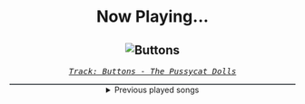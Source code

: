 <div align="center"> 
<h1>Now Playing...</h1>

![Buttons](https://i.scdn.co/image/ab67616d00001e02c9492e319ec2a4452d693239)
--
_<samp><a href="https://open.spotify.com/track/1icc0vNiUtG7bpsQu1nQeK">Track: Buttons - The Pussycat Dolls</a></samp>_

<div style="border: 1px #4B5054 solid"></div>
<details>
  <summary>
    Previous played songs
  </summary>
  <table>
    <thead>
      <tr>
        <th>
          Artist
        </th>
        <th>
          Song
        </th>
        <th>
          Link
        </th>
      </tr>
    </thead>
    <tbody>
      <tr><td>The Pussycat Dolls</td><td>Buttons</td><td><a href="https://open.spotify.com/track/1icc0vNiUtG7bpsQu1nQeK">https://open.spotify.com/track/1icc0vNiUtG7bpsQu1nQeK</a></td></tr><tr><td>The Pussycat Dolls</td><td>Buttons</td><td><a href="https://open.spotify.com/track/1icc0vNiUtG7bpsQu1nQeK">https://open.spotify.com/track/1icc0vNiUtG7bpsQu1nQeK</a></td></tr><tr><td>The Pussycat Dolls</td><td>Buttons</td><td><a href="https://open.spotify.com/track/1icc0vNiUtG7bpsQu1nQeK">https://open.spotify.com/track/1icc0vNiUtG7bpsQu1nQeK</a></td></tr><tr><td>The Pussycat Dolls</td><td>Buttons</td><td><a href="https://open.spotify.com/track/1icc0vNiUtG7bpsQu1nQeK">https://open.spotify.com/track/1icc0vNiUtG7bpsQu1nQeK</a></td></tr><tr><td>The Pussycat Dolls</td><td>Buttons</td><td><a href="https://open.spotify.com/track/1icc0vNiUtG7bpsQu1nQeK">https://open.spotify.com/track/1icc0vNiUtG7bpsQu1nQeK</a></td></tr><tr><td>The Pussycat Dolls</td><td>Buttons</td><td><a href="https://open.spotify.com/track/1icc0vNiUtG7bpsQu1nQeK">https://open.spotify.com/track/1icc0vNiUtG7bpsQu1nQeK</a></td></tr><tr><td>The Pussycat Dolls</td><td>Buttons</td><td><a href="https://open.spotify.com/track/1icc0vNiUtG7bpsQu1nQeK">https://open.spotify.com/track/1icc0vNiUtG7bpsQu1nQeK</a></td></tr><tr><td>The Pussycat Dolls</td><td>Buttons</td><td><a href="https://open.spotify.com/track/1icc0vNiUtG7bpsQu1nQeK">https://open.spotify.com/track/1icc0vNiUtG7bpsQu1nQeK</a></td></tr><tr><td>The Pussycat Dolls</td><td>Buttons</td><td><a href="https://open.spotify.com/track/1icc0vNiUtG7bpsQu1nQeK">https://open.spotify.com/track/1icc0vNiUtG7bpsQu1nQeK</a></td></tr><tr><td>The Pussycat Dolls</td><td>Buttons</td><td><a href="https://open.spotify.com/track/314QzMOrpNUqWBUozYshf6">https://open.spotify.com/track/314QzMOrpNUqWBUozYshf6</a></td></tr><tr><td>KUUMAA</td><td>Ylivoimainen</td><td><a href="https://open.spotify.com/track/0tNhrnTkLSMUkql3iTCgW4">https://open.spotify.com/track/0tNhrnTkLSMUkql3iTCgW4</a></td></tr><tr><td>KUUMAA</td><td>Ylivoimainen</td><td><a href="https://open.spotify.com/track/0tNhrnTkLSMUkql3iTCgW4">https://open.spotify.com/track/0tNhrnTkLSMUkql3iTCgW4</a></td></tr><tr><td>KUUMAA</td><td>Ylivoimainen</td><td><a href="https://open.spotify.com/track/0tNhrnTkLSMUkql3iTCgW4">https://open.spotify.com/track/0tNhrnTkLSMUkql3iTCgW4</a></td></tr><tr><td>KUUMAA</td><td>Ylivoimainen</td><td><a href="https://open.spotify.com/track/0tNhrnTkLSMUkql3iTCgW4">https://open.spotify.com/track/0tNhrnTkLSMUkql3iTCgW4</a></td></tr><tr><td>Jack Black</td><td>Peaches</td><td><a href="https://open.spotify.com/track/4w9soAM7IrmYDhSXLp14p6">https://open.spotify.com/track/4w9soAM7IrmYDhSXLp14p6</a></td></tr><tr><td>Concrete Castles</td><td>So Addicted</td><td><a href="https://open.spotify.com/track/72481BV5mKDaDStZ9cTaAR">https://open.spotify.com/track/72481BV5mKDaDStZ9cTaAR</a></td></tr><tr><td>Concrete Castles</td><td>So Addicted</td><td><a href="https://open.spotify.com/track/72481BV5mKDaDStZ9cTaAR">https://open.spotify.com/track/72481BV5mKDaDStZ9cTaAR</a></td></tr><tr><td>Concrete Castles</td><td>So Addicted</td><td><a href="https://open.spotify.com/track/72481BV5mKDaDStZ9cTaAR">https://open.spotify.com/track/72481BV5mKDaDStZ9cTaAR</a></td></tr><tr><td>Concrete Castles</td><td>So Addicted</td><td><a href="https://open.spotify.com/track/72481BV5mKDaDStZ9cTaAR">https://open.spotify.com/track/72481BV5mKDaDStZ9cTaAR</a></td></tr><tr><td>Concrete Castles</td><td>So Addicted</td><td><a href="https://open.spotify.com/track/72481BV5mKDaDStZ9cTaAR">https://open.spotify.com/track/72481BV5mKDaDStZ9cTaAR</a></td></tr>
    </tbody>
  </table>
</details>

</div>
